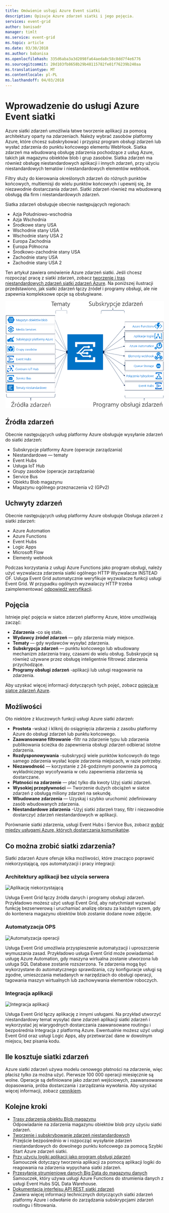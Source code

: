 ```yaml
---
title: Omówienie usługi Azure Event siatki
description: Opisuje Azure zdarzeń siatki i jego pojęcia.
services: event-grid
author: banisadr
manager: timlt
ms.service: event-grid
ms.topic: article
ms.date: 03/30/2018
ms.author: babanisa
ms.openlocfilehash: 335d6aba3a3d2098fa64aeda8c58c8dd7f4e6776
ms.sourcegitcommit: 20d103fb8658b29b48115782fe01f76239b240aa
ms.translationtype: MT
ms.contentlocale: pl-PL
ms.lasthandoff: 04/03/2018
---
```

# <a name="an-introduction-to-azure-event-grid"></a>Wprowadzenie do usługi Azure Event siatki

Azure siatki zdarzeń umożliwia łatwe tworzenie aplikacji za pomocą architektury oparty na zdarzeniach. Należy wybrać zasobów platformy Azure, które chcesz subskrybować i przypisz program obsługi zdarzeń lub wysłać zdarzenia do punktu końcowego elementu WebHook. Siatka zdarzeń ma wbudowaną obsługę zdarzenia pochodzące z usług Azure, takich jak magazynu obiektów blob i grup zasobów. Siatka zdarzeń ma również obsługę niestandardowych aplikacji i innych zdarzeń, przy użyciu niestandardowych tematów i niestandardowych elementów webhook. 

Filtry służy do kierowania określonych zdarzeń do różnych punktów końcowych, multiemisji do wielu punktów końcowych i upewnij się, że niezawodnie dostarczania zdarzeń. Siatki zdarzeń również ma wbudowaną obsługą dla firm i niestandardowych zdarzeń.

Siatka zdarzeń obsługuje obecnie następujących regionach:

* Azja Południowo-wschodnia
* Azja Wschodnia
* Środkowe stany USA
*   Wschodnie stany USA
*   Wschodnie stany USA 2
* Europa Zachodnia
* Europa Północna
*   Środkowo-zachodnie stany USA
*   Zachodnie stany USA
*   Zachodnie stany USA 2

Ten artykuł zawiera omówienie Azure zdarzeń siatki. Jeśli chcesz rozpocząć pracę z siatki zdarzeń, zobacz [tworzenie i tras niestandardowych zdarzeń siatki zdarzeń Azure](custom-event-quickstart.md). Na poniższej ilustracji przedstawiono, jak siatki zdarzeń łączy źródeł i programy obsługi, ale nie zapewnia kompleksowe opcje są obsługiwane.

![Model funkcjonalności siatki zdarzeń](./media/overview/functional-model.png)

## <a name="event-sources"></a>Źródła zdarzeń

Obecnie następujących usług platformy Azure obsługuje wysyłanie zdarzeń do siatki zdarzeń:

* Subskrypcje platformy Azure (operacje zarządzania)
* Niestandardowe — tematy
* Event Hubs
* Usługa IoT Hub
* Grupy zasobów (operacje zarządzania)
* Service Bus
* Obiektu Blob magazynu
* Magazynu ogólnego przeznaczenia v2 (GPv2)

## <a name="event-handlers"></a>Uchwyty zdarzeń

Obecnie następujących usług platformy Azure obsługuje Obsługa zdarzeń z siatki zdarzeń: 

* Azure Automation
* Azure Functions
* Event Hubs
* Logic Apps
* Microsoft Flow
* Elementy webhook

Podczas korzystania z usługi Azure Functions jako program obsługi, należy użyć wyzwalacza zdarzenia siatki ogólnego HTTP Wyzwalacze INSTEAD OF. Usługa Event Grid automatycznie weryfikuje wyzwalacze funkcji usługi Event Grid. W przypadku ogólnych wyzwalaczy HTTP trzeba zaimplementować [odpowiedź weryfikacji](security-authentication.md#webhook-event-delivery).

## <a name="concepts"></a>Pojęcia

Istnieje pięć pojęcia w siatce zdarzeń platformy Azure, które umożliwiają zacząć:

* **Zdarzenia** -co się stało.
* **Wydawcy źródeł zdarzeń** — gdy zdarzenia miały miejsce.
* **Tematy** — gdy wydawców wysyłać zdarzenia.
* **Subskrypcja zdarzeń** — punktu końcowego lub wbudowany mechanizm zdarzenia trasy, czasami do wielu obsług. Subskrypcje są również używane przez obsługę inteligentnie filtrować zdarzenia przychodzące.
* **Programy obsługi zdarzeń** -aplikacji lub usługi reagowanie na zdarzenia.

Aby uzyskać więcej informacji dotyczących tych pojęć, zobacz [pojęcia w siatce zdarzeń Azure](concepts.md).

## <a name="capabilities"></a>Możliwości

Oto niektóre z kluczowych funkcji usługi Azure siatki zdarzeń:

* **Prostota** -wskaż i kliknij do osiągnięcia zdarzenia z zasobu platformy Azure do obsługi zdarzeń lub punktu końcowego.
* **Zaawansowane filtrowanie** -filtr na zdarzenie typu lub zdarzenia publikowania ścieżka do zapewnienia obsługi zdarzeń odbierać istotne zdarzenia.
* **Rozdysponowywania** -subskrypcji wiele punktów końcowych do tego samego zdarzenia wysłać kopie zdarzenia miejscach, w razie potrzeby.
* **Niezawodność** — korzystanie z 24-godzinnym ponownie za pomocą wykładniczego wycofywania w celu zapewnienia zdarzenia są dostarczane.
* **Płatności na zdarzenie** — płać tylko dla kwoty Użyj siatki zdarzeń.
* **Wysokiej przepływności** — Tworzenie dużych obciążeń w siatce zdarzeń z obsługą miliony zdarzeń na sekundę.
* **Wbudowane zdarzenia** — Uzyskaj i szybko uruchomić zdefiniowany zasób wbudowanych zdarzenia.
* **Niestandardowe zdarzenia** -Użyj siatki zdarzeń trasy, filtr i niezawodnie dostarczyć zdarzeń niestandardowych w aplikacji.

Porównanie siatki zdarzenia, usługi Event Hubs i Service Bus, zobacz [wybór między usługami Azure, których dostarczania komunikatów](compare-messaging-services.md).

## <a name="what-can-i-do-with-event-grid"></a>Co można zrobić siatki zdarzenia?

Siatki zdarzeń Azure oferuje kilka możliwości, które znacząco poprawić niekorzystającą, ops automatyzacji i pracy integracji: 

### <a name="serverless-application-architectures"></a>Architektury aplikacji bez użycia serwera

![Aplikację niekorzystającą](./media/overview/serverless_web_app.png)

Usługa Event Grid łączy źródła danych i programy obsługi zdarzeń. Przykładowo możesz użyć usługi Event Grid, aby natychmiast wyzwalać funkcję bezserwerową i uruchamiać analizę obrazu za każdym razem, gdy do kontenera magazynu obiektów blob zostanie dodane nowe zdjęcie. 

### <a name="ops-automation"></a>Automatyzacja OPS

![Automatyzacja operacji](./media/overview/Ops_automation.png)

Usługa Event Grid umożliwia przyspieszenie automatyzacji i uproszczenie wymuszania zasad. Przykładowo usługa Event Grid może powiadamiać usługę Azure Automation, gdy maszyna wirtualna zostanie utworzona lub usługa SQL Database zostanie rozszerzona. Te zdarzenia mogą być wykorzystane do automatycznego sprawdzania, czy konfiguracje usługi są zgodne, umieszczania metadanych w narzędziach do obsługi operacji, tagowania maszyn wirtualnych lub zachowywania elementów roboczych.

### <a name="application-integration"></a>Integracja aplikacji

![Integracja aplikacji](./media/overview/app_integration.png)

Usługa Event Grid łączy aplikację z innymi usługami. Na przykład utworzyć niestandardowy temat wysyłać dane zdarzeń aplikacji siatki zdarzeń i wykorzystać jej wiarygodnych dostarczania zaawansowane routingu i bezpośrednia Integracja z platformą Azure. Ewentualnie możesz użyć usługi Event Grid oraz usługi Logic Apps, aby przetwarzać dane w dowolnym miejscu, bez pisania kodu. 

## <a name="how-much-does-event-grid-cost"></a>Ile kosztuje siatki zdarzeń

Azure siatki zdarzeń używa modelu cenowego płatności na zdarzenie, więc płacisz tylko za można użyć. Pierwsze 100 000 operacji miesięcznie są wolne. Operacje są definiowane jako zdarzeń wejściowych, zaawansowane dopasowania, próba dostarczania i zarządzania wywołania. Aby uzyskać więcej informacji, zobacz [cennikiem](https://azure.microsoft.com/pricing/details/event-grid/).

## <a name="next-steps"></a>Kolejne kroki

* [Trasy zdarzenia obiektu Blob magazynu](../storage/blobs/storage-blob-event-quickstart.md?toc=%2fazure%2fevent-grid%2ftoc.json)  
  Odpowiadanie na zdarzenia magazynu obiektów blob przy użyciu siatki zdarzeń.
* [Tworzenie i subskrybowanie zdarzeń niestandardowych](custom-event-quickstart.md)  
  Przejście bezpośrednio w i rozpocząć wysyłanie zdarzeń niestandardowych do dowolnego punktu końcowego za pomocą Szybki Start Azure zdarzeń siatki.
* [Przy użyciu logiki aplikacji jako program obsługi zdarzeń](monitor-virtual-machine-changes-event-grid-logic-app.md)  
  Samouczek dotyczący tworzenia aplikacji za pomocą aplikacji logiki do reagowania na zdarzenia wypychana siatki zdarzeń.
* [Przesyłanie strumieniowe danych Big Data do magazynu danych](event-grid-event-hubs-integration.md)  
  Samouczek, który używa usługi Azure Functions do strumienia danych z usługi Event Hubs SQL Data Warehouse.
* [Dokumentacja interfejsu API REST siatki zdarzeń](/rest/api/eventgrid)  
  Zawiera więcej informacji technicznych dotyczących siatki zdarzeń platformy Azure i odwołanie do zarządzania subskrypcjami zdarzeń routingu i filtrowania.